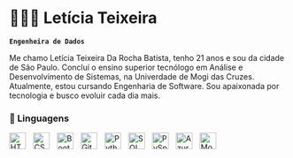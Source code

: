 # 👩🏻‍💻 Letícia Teixeira

**`Engenheira de Dados`**

Me chamo Letícia Teixeira Da Rocha Batista, tenho 21 anos e sou da cidade de São Paulo. Concluí o ensino superior tecnólogo em Análise e Desenvolvimento de Sistemas, na Univerdade de Mogi das Cruzes. Atualmente, estou cursando Engenharia de Software. Sou apaixonada por tecnologia e busco evoluir cada dia mais.


### 🤖 Linguagens

<img 
    align="left" 
    alt="HTML"
    title="HTML" 
    width="30px" 
    style="padding-right: 10px;" 
    src="https://cdn.jsdelivr.net/gh/devicons/devicon@latest/icons/html5/html5-original.svg" 
/>
<img 
    align="left" 
    alt="CSS" 
    title="CSS"
    width="30px" 
    style="padding-right: 10px;" 
    src="https://cdn.jsdelivr.net/gh/devicons/devicon@latest/icons/css3/css3-original.svg" 
/>
<img 
    align="left" 
    alt="Bootstrap"
    title="Bootstrap" 
    width="30px" 
    style="padding-right: 10px;" 
    src="https://cdn.jsdelivr.net/gh/devicons/devicon@latest/icons/bootstrap/bootstrap-original.svg" 
/>
<img 
    align="left" 
    alt="Git" 
    title="Git"
    width="30px" 
    style="padding-right: 10px;" 
    src="https://cdn.jsdelivr.net/gh/devicons/devicon@latest/icons/git/git-original.svg" 
/>
<img 
    align="left" 
    alt="Python" 
    title="Python"
    width="30px" 
    style="padding-right: 10px;" 
    src="https://cdn.jsdelivr.net/gh/devicons/devicon@latest/icons/python/python-original.svg" 
/>
<img 
    align="left" 
    alt="SQL"   
    title="SQL" 
    width="30px" 
    style="padding-right:10px;" 
    src="https://cdn.jsdelivr.net/gh/devicons/devicon@latest/icons/azuresqldatabase/azuresqldatabase-original.svg"
/>
<img 
    align="left" 
    alt="PySpark" 
    title="PySpark" 
    width="30px" 
    style="padding-right:10px;" 
    src="https://cdn.jsdelivr.net/gh/devicons/devicon@latest/icons/apachespark/apachespark-original.svg" 
/>
<img 
    align="left" 
    alt="Azure" 
    title="Azure" 
    width="30px" 
    style="padding-right:10px;" 
    src="https://cdn.jsdelivr.net/gh/devicons/devicon@latest/icons/azure/azure-original.svg" 
/>
<img 
    align="left" 
    alt="MongoDB" 
    title="MongoDB" 
    width="30px" 
    style="padding-right:10px;" 
    src="https://cdn.jsdelivr.net/gh/devicons/devicon@latest/icons/mongodb/mongodb-original.svg" 
/>
<br/>
